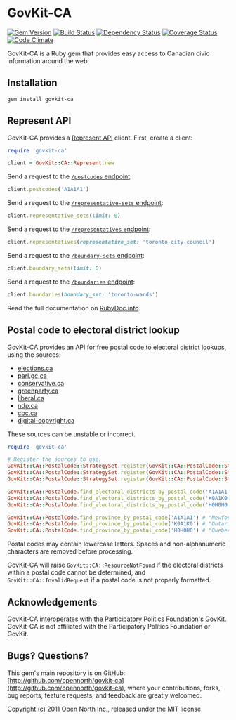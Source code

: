 # GovKit-CA

[![Gem Version](https://badge.fury.io/rb/govkit-ca.svg)](http://badge.fury.io/rb/govkit-ca)
[![Build Status](https://secure.travis-ci.org/opennorth/govkit-ca.png)](http://travis-ci.org/opennorth/govkit-ca)
[![Dependency Status](https://gemnasium.com/opennorth/govkit-ca.png)](https://gemnasium.com/opennorth/govkit-ca)
[![Coverage Status](https://coveralls.io/repos/opennorth/govkit-ca/badge.png?branch=master)](https://coveralls.io/r/opennorth/govkit-ca)
[![Code Climate](https://codeclimate.com/github/opennorth/govkit-ca.png)](https://codeclimate.com/github/opennorth/govkit-ca)

GovKit-CA is a Ruby gem that provides easy access to Canadian civic information around the web. 

## Installation

    gem install govkit-ca

## Represent API

GovKit-CA provides a [Represent API](http://represent.opennorth.ca/api/) client. First, create a client:

```ruby
require 'govkit-ca'

client = GovKit::CA::Represent.new
```

Send a request to the [`/postcodes` endpoint](http://represent.opennorth.ca/api/#postcode):

```ruby
client.postcodes('A1A1A1')
```

Send a request to the [`/representative-sets` endpoint](http://represent.opennorth.ca/api/#representativeset):

```ruby
client.representative_sets(limit: 0)
```

Send a request to the [`/representatives` endpoint](http://represent.opennorth.ca/api/#representative):

```ruby
client.representatives(representative_set: 'toronto-city-council')
```

Send a request to the [`/boundary-sets` endpoint](http://represent.opennorth.ca/api/#boundaryset):

```ruby
client.boundary_sets(limit: 0)
```

Send a request to the [`/boundaries` endpoint](http://represent.opennorth.ca/api/#boundary):

```ruby
client.boundaries(boundary_set: 'toronto-wards')
```

Read the full documentation on [RubyDoc.info](http://rubydoc.info/gems/govkit-ca/GovKit/CA/Represent).

## Postal code to electoral district lookup

GovKit-CA provides an API for free postal code to electoral district lookups, using the sources:

* [elections.ca](http://elections.ca/)
* [parl.gc.ca](http://www.parl.gc.ca/)
* [conservative.ca](http://www.conservative.ca/)
* [greenparty.ca](http://www.greenparty.ca/)
* [liberal.ca](http://www.liberal.ca/)
* [ndp.ca](http://www.ndp.ca/)
* [cbc.ca](http://www.cbc.ca/)
* [digital-copyright.ca](http://www.digital-copyright.ca/)

These sources can be unstable or incorrect.

```ruby
require 'govkit-ca'

# Register the sources to use.
GovKit::CA::PostalCode::StrategySet.register(GovKit::CA::PostalCode::Strategy::ElectionsCa)
GovKit::CA::PostalCode::StrategySet.register(GovKit::CA::PostalCode::Strategy::LiberalCa)
GovKit::CA::PostalCode::StrategySet.register(GovKit::CA::PostalCode::Strategy::NDPCa)

GovKit::CA::PostalCode.find_electoral_districts_by_postal_code('A1A1A1') # [10007]
GovKit::CA::PostalCode.find_electoral_districts_by_postal_code('K0A1K0') # [35076]
GovKit::CA::PostalCode.find_electoral_districts_by_postal_code('H0H0H0') # raises GovKit::CA::ResourceNotFound

GovKit::CA::PostalCode.find_province_by_postal_code('A1A1A1') # "Newfoundland and Labrador"
GovKit::CA::PostalCode.find_province_by_postal_code('K0A1K0') # "Ontario"
GovKit::CA::PostalCode.find_province_by_postal_code('H0H0H0') # "Quebec"
```

Postal codes may contain lowercase letters. Spaces and non-alphanumeric characters are removed before processing.

GovKit-CA will raise `GovKit::CA::ResourceNotFound` if the electoral districts within a postal code cannot be determined, and `GovKit::CA::InvalidRequest` if a postal code is not properly formatted.

## Acknowledgements

GovKit-CA interoperates with the [Participatory Politics Foundation](http://www.participatorypolitics.org/)'s [GovKit](https://github.com/opengovernment/govkit). GovKit-CA is not affiliated with the Participatory Politics Foundation or GovKit.

## Bugs? Questions?

This gem's main repository is on GitHub: [http://github.com/opennorth/govkit-ca](http://github.com/opennorth/govkit-ca), where your contributions, forks, bug reports, feature requests, and feedback are greatly welcomed.

Copyright (c) 2011 Open North Inc., released under the MIT license
